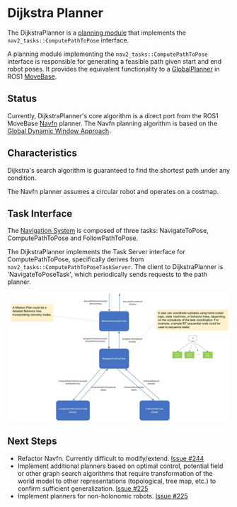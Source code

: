 # Dijkstra Planner

The DijkstraPlanner is a [planning module](../doc/requirements/requirements.md) that implements the `nav2_tasks::ComputePathToPose` interface.

A planning module implementing the `nav2_tasks::ComputePathToPose` interface is responsible for generating a feasible path given start and end robot poses. It provides the equivalent functionality to a [GlobalPlanner](http://wiki.ros.org/nav_core#BaseGlobalPlanner) in ROS1 [MoveBase](http://wiki.ros.org/move_base).

## Status
Currently, DijkstraPlanner's core algorithm is a direct port from the ROS1 MoveBase [Navfn](http://wiki.ros.org/navfn) planner. The Navfn planning algorithm is based on the [Global Dynamic Window Approach](https://cs.stanford.edu/group/manips/publications/pdfs/Brock_1999_ICRA.pdf).

## Characteristics

Dijkstra's search algorithm is guaranteed to find the shortest path under any condition.

The Navfn planner assumes a circular robot and operates on a costmap.

## Task Interface

The [Navigation System]((../doc/requirements/requirements.md)) is composed of three tasks: NavigateToPose, ComputePathToPose and FollowPathToPose.

The DijkstraPlanner implements the Task Server interface for ComputePathToPose, specifically derives from `nav2_tasks::ComputePathToPoseTaskServer`. The client to DijkstraPlanner is 'NavigateToPoseTask', which periodically sends requests to the path planner.

![alt text](../doc/design/NavigationSystemTasks.png "Navigation Tasks")

## Next Steps
- Refactor Navfn. Currently difficult to modify/extend. [Issue #244](http://github.com/ros-planning/navigation2/issues/224)
- Implement additional planners based on optimal control, potential field or other graph search algorithms that require transformation of the world model to other representations (topological, tree map, etc.) to confirm sufficient generalization. [Issue #225](http://github.com/ros-planning/navigation2/issues/225)
- Implement planners for non-holonomic robots. [Issue #225](http://github.com/ros-planning/navigation2/issues/225)
